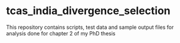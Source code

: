 # tcas_india_divergence_selection
This repository contains scripts, test data and sample output files for analysis done for chapter 2 of my PhD thesis
